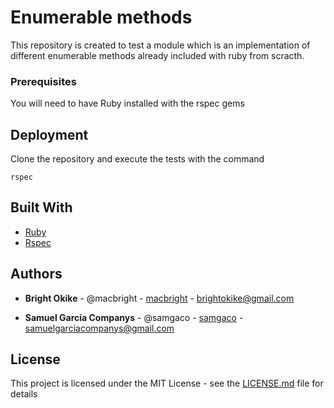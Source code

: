 # Enumerable methods
This repository is created to test a module which is an implementation of different enumerable methods already included with ruby from scracth.

### Prerequisites
You will need to have Ruby installed with the rspec gems

## Deployment
Clone the repository and execute the tests with the command

```
rspec
```
## Built With

* [Ruby](https://www.ruby-lang.org/en/news/2018/12/25/ruby-2-6-0-released/)
* [Rspec](https://rspec.info/)


## Authors

* **Bright Okike** - @macbright - [macbright](https://github.com/macbright) - brightokike@gmail.com

* **Samuel García Companys** - @samgaco - [samgaco](https://github.com/samgaco) - samuelgarciacompanys@gmail.com


## License

This project is licensed under the MIT License - see the [LICENSE.md](LICENSE.md) file for details
